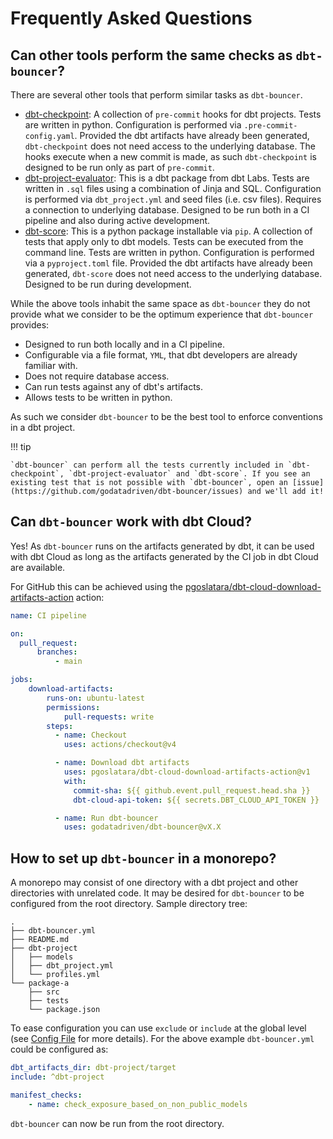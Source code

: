 # Frequently Asked Questions

## Can other tools perform the same checks as `dbt-bouncer`?

There are several other tools that perform similar tasks as `dbt-bouncer`.

- [dbt-checkpoint](): A collection of `pre-commit` hooks for dbt projects. Tests are written in python. Configuration is performed via `.pre-commit-config.yaml`. Provided the dbt artifacts have already been generated, `dbt-checkpoint` does not need access to the underlying database. The hooks execute when a new commit is made, as such `dbt-checkpoint` is designed to be run only as part of `pre-commit`.
- [dbt-project-evaluator](https://github.com/dbt-labs/dbt-project-evaluator): This is a dbt package from dbt Labs. Tests are written in `.sql` files using a combination of Jinja and SQL. Configuration is performed via `dbt_project.yml` and seed files (i.e. csv files). Requires a connection to underlying database. Designed to be run both in a CI pipeline and also during active development.
- [dbt-score](https://github.com/PicnicSupermarket/dbt-score): This is a python package installable via `pip`. A collection of tests that apply only to dbt models. Tests can be executed from the command line. Tests are written in python. Configuration is performed via a `pyproject.toml` file. Provided the dbt artifacts have already been generated, `dbt-score` does not need access to the underlying database. Designed to be run during development.

While the above tools inhabit the same space as `dbt-bouncer` they do not provide what we consider to be the optimum experience that `dbt-bouncer` provides:

- Designed to run both locally and in a CI pipeline.
- Configurable via a file format, `YML`, that dbt developers are already familiar with.
- Does not require database access.
- Can run tests against any of dbt's artifacts.
- Allows tests to be written in python.

As such we consider `dbt-bouncer` to be the best tool to enforce conventions in a dbt project.

!!! tip

    `dbt-bouncer` can perform all the tests currently included in `dbt-checkpoint`, `dbt-project-evaluator` and `dbt-score`. If you see an existing test that is not possible with `dbt-bouncer`, open an [issue](https://github.com/godatadriven/dbt-bouncer/issues) and we'll add it!

## Can `dbt-bouncer` work with dbt Cloud?

Yes! As `dbt-bouncer` runs on the artifacts generated by dbt, it can be used with dbt Cloud as long as the artifacts generated by the CI job in dbt Cloud are available.

For GitHub this can be achieved using the [pgoslatara/dbt-cloud-download-artifacts-action](https://github.com/pgoslatara/dbt-cloud-download-artifacts-action) action:
```yaml
name: CI pipeline

on:
  pull_request:
      branches:
          - main

jobs:
    download-artifacts:
        runs-on: ubuntu-latest
        permissions:
            pull-requests: write
        steps:
          - name: Checkout
            uses: actions/checkout@v4

          - name: Download dbt artifacts
            uses: pgoslatara/dbt-cloud-download-artifacts-action@v1
            with:
              commit-sha: ${{ github.event.pull_request.head.sha }}
              dbt-cloud-api-token: ${{ secrets.DBT_CLOUD_API_TOKEN }}

          - name: Run dbt-bouncer
            uses: godatadriven/dbt-bouncer@vX.X
```

## How to set up `dbt-bouncer` in a monorepo?

A monorepo may consist of one directory with a dbt project and other directories with unrelated code. It may be desired for `dbt-bouncer` to be configured from the root directory. Sample directory tree:

```shell
.
├── dbt-bouncer.yml
├── README.md
├── dbt-project
│   ├── models
│   ├── dbt_project.yml
│   └── profiles.yml
└── package-a
    ├── src
    ├── tests
    └── package.json
```

To ease configuration you can use `exclude` or `include` at the global level (see [Config File](./config_file.md) for more details). For the above example `dbt-bouncer.yml` could be configured as:

```yaml
dbt_artifacts_dir: dbt-project/target
include: ^dbt-project

manifest_checks:
    - name: check_exposure_based_on_non_public_models
```

`dbt-bouncer` can now be run from the root directory.
